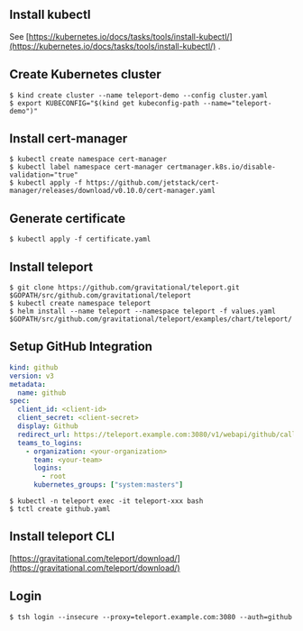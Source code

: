 
## Install kubectl

See [https://kubernetes.io/docs/tasks/tools/install-kubectl/](https://kubernetes.io/docs/tasks/tools/install-kubectl/) .

## Create Kubernetes cluster

```console
$ kind create cluster --name teleport-demo --config cluster.yaml 
$ export KUBECONFIG="$(kind get kubeconfig-path --name="teleport-demo")"
```

## Install cert-manager

```console
$ kubectl create namespace cert-manager
$ kubectl label namespace cert-manager certmanager.k8s.io/disable-validation="true"
$ kubectl apply -f https://github.com/jetstack/cert-manager/releases/download/v0.10.0/cert-manager.yaml
```

## Generate certificate

```console
$ kubectl apply -f certificate.yaml
```

## Install teleport

```console
$ git clone https://github.com/gravitational/teleport.git $GOPATH/src/github.com/gravitational/teleport
$ kubectl create namespace teleport
$ helm install --name teleport --namespace teleport -f values.yaml $GOPATH/src/github.com/gravitational/teleport/examples/chart/teleport/
```

## Setup GitHub Integration

```yaml
kind: github
version: v3
metadata:
  name: github
spec:
  client_id: <client-id>
  client_secret: <client-secret>
  display: Github
  redirect_url: https://teleport.example.com:3080/v1/webapi/github/callback
  teams_to_logins:
    - organization: <your-organization>
      team: <your-team>
      logins:
        - root
      kubernetes_groups: ["system:masters"]
```

```console
$ kubectl -n teleport exec -it teleport-xxx bash
$ tctl create github.yaml
```

## Install teleport CLI

[https://gravitational.com/teleport/download/](https://gravitational.com/teleport/download/)

## Login

```
$ tsh login --insecure --proxy=teleport.example.com:3080 --auth=github
```
